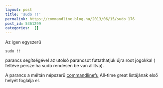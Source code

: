 ```yaml
---
layout: post
title: 'sudo !!'
permalink: https://commandline.blog.hu/2013/06/15/sudo_176
post_id: 5361299
categories:  []
---
```


Az igen egyszerű

```
sudo !!
```

parancs segítségével az utolsó parancsot futtathatjuk újra root jogokkal ( feltéve persze ha sudo rendesen be van állítva).

A parancs a méltán népszerű 
[commandlinefu](http://www.commandlinefu.com/commands/view/13/run-the-last-command-as-root) All-time great listájának első helyét foglalja el.